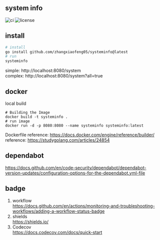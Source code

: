 ## system info
![ci](https://github.com/zhangxiaofeng05/systeminfo/actions/workflows/ci.yml/badge.svg?branch=main)
![license](https://img.shields.io/github/license/zhangxiaofeng05/systeminfo)
<!-- [![codecov](https://codecov.io/gh/zhangxiaofeng05/systeminfo/branch/main/graph/badge.svg?token=OAQ31EUR2N)](https://codecov.io/gh/zhangxiaofeng05/systeminfo) -->

## install
```bash
# install
go install github.com/zhangxiaofeng05/systeminfo@latest
# run
systeminfo
```

simple: http://localhost:8080/system  
complex: http://localhost:8080/system?all=true  

## docker
local build
```shell
# Building the Image
docker build -t systeminfo .
# run image
docker run -d -p 8080:8080 --name systeminfo systeminfo:latest
```

Dockerfile reference: https://docs.docker.com/engine/reference/builder/  
reference: https://studygolang.com/articles/24854

## dependabot

https://docs.github.com/en/code-security/dependabot/dependabot-version-updates/configuration-options-for-the-dependabot.yml-file

## badge
1. workflow  
https://docs.github.com/en/actions/monitoring-and-troubleshooting-workflows/adding-a-workflow-status-badge
2. shields  
https://shields.io/
3. Codecov  
https://docs.codecov.com/docs/quick-start  

